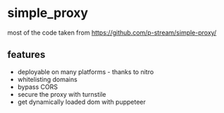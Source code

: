 # simple_proxy
most of the code taken from https://github.com/p-stream/simple-proxy/
## features
- deployable on many platforms - thanks to nitro
- whitelisting domains
- bypass CORS
- secure the proxy with turnstile
- get dynamically loaded dom with puppeteer